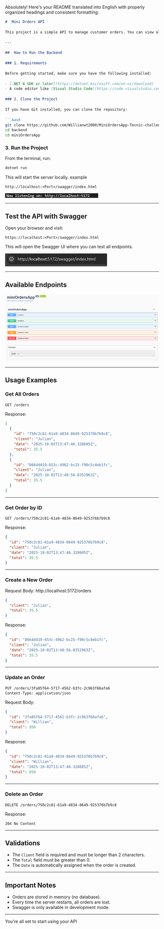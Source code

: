 Absolutely! Here's your README translated into English with properly organized headings and consistent formatting:

``` markdown
#  Mini Orders API

This project is a simple API to manage customer orders. You can view all orders, create new ones, update them, and delete them. It's built with .NET 8 using Minimal APIs.

---

##  How to Run the Backend

### 1. Requirements

Before getting started, make sure you have the following installed:

- [.NET 8 SDK or later](https://dotnet.microsoft.com/en-us/download)
- A code editor like [Visual Studio Code](https://code.visualstudio.com/) or [Visual Studio](https://visualstudio.microsoft.com/)

### 2. Clone the Project

If you have Git installed, you can clone the repository:

```bash
git clone https://github.com/Willianwt2000/MiniOrdersApp-Tecnic-challenger.git
cd backend
cd miniOrdersApp
```

### 3. Run the Project

From the terminal, run:

```bash
dotnet run
```

This will start the server locally.
example
```
http://localhost:<Port>/swagger/index.html
```

![Project running](images/image-3.png)

---

##  Test the API with Swagger

Open your browser and visit:

```
https://localhost:<Port>/swagger/index.html
```

This will open the Swagger UI where you can test all endpoints.

![Swagger UI](images/image-1.png)

---

##  Available Endpoints

![Endpoints](images/image-2.png)

---

##  Usage Examples

###  Get All Orders

```http
GET /orders
```

Response:

```json
[
  {
    "id": "750c2c81-61a9-4834-8649-925376b7b9c8",
    "client": "Julian",
    "date": "2025-10-02T13:47:46.328605Z",
    "total": 35.5
  },
  {
    "id": "8664d419-653c-4962-bc25-f90c5c4eb1fc",
    "client": "Julian",
    "date": "2025-10-02T13:48:56.8352963Z",
    "total": 35.5
  }
]
```

---

###  Get Order by ID

```http
GET /orders/750c2c81-61a9-4834-8649-925376b7b9c8
```

Response:

```json
{
  "id": "750c2c81-61a9-4834-8649-925376b7b9c8",
  "client": "Julian",
  "date": "2025-10-02T13:47:46.328605Z",
  "total": 35.5
}
```

---

###  Create a New Order

Request Body:
http://localhost:5172/orders

```json
{
  "client": "Julian",
  "total": 35.5
}
```

Response:

```json
{
  "id": "8664d419-653c-4962-bc25-f90c5c4eb1fc",
  "client": "Julian",
  "date": "2025-10-02T13:48:56.8352963Z",
  "total": 35.5
}
```

---

###  Update an Order

```http
PUT /orders/3fa85f64-5717-4562-b3fc-2c963f66afa6
Content-Type: application/json
```

Request Body:

```json
{
  "id": "3fa85f64-5717-4562-b3fc-2c963f66afa6",
  "client": "Willian",
  "total": 950
}
```

Response:

```json
{
  "id": "750c2c81-61a9-4834-8649-925376b7b9c8",
  "client": "Willian",
  "date": "2025-10-02T13:47:46.328605Z",
  "total": 950
}
```

---

###  Delete an Order

```http
DELETE /orders/750c2c81-61a9-4834-8649-925376b7b9c8
```

Response:

```
204 No Content
```

---

##  Validations

- The `Client` field is required and must be longer than 2 characters.
- The `Total` field must be greater than 0.
- The `Date` is automatically assigned when the order is created.

---

##  Important Notes

- Orders are stored in memory (no database).
- Every time the server restarts, all orders are lost.
- Swagger is only available in development mode.

---

You're all set to start using your API 

